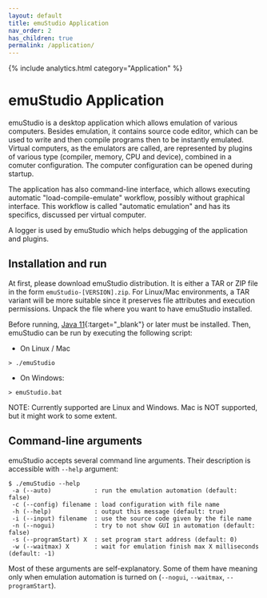 ```yaml
---
layout: default
title: emuStudio Application
nav_order: 2
has_children: true
permalink: /application/
---
```


{% include analytics.html category="Application" %}

# emuStudio Application

emuStudio is a desktop application which allows emulation of various computers. Besides emulation, it contains source code editor, which can be used to write and then compile programs then to be instantly emulated. Virtual computers, as the emulators are called, are represented by plugins of various type (compiler, memory, CPU and device), combined in a comuter configuration. The computer configuration can be opened during startup.

The application has also command-line interface, which allows executing automatic "load-compile-emulate" workflow, possibly without graphical interface. This workflow is called "automatic emulation" and has its specifics, discussed per virtual computer.

A logger is used by emuStudio which helps debugging of the application and plugins.   

## Installation and run

At first, please download emuStudio distribution. It is either a TAR or ZIP file in the form `emuStudio-[VERSION].zip`. For Linux/Mac environments, a TAR variant will be more suitable since it preserves file attributes and execution permissions. Unpack the file where you want to have emuStudio installed.

Before running, [Java 11][java11]{:target="_blank"} or later must be installed. Then, emuStudio can be run by executing the following script:

- On Linux / Mac
```
> ./emuStudio
```

- On Windows:
```
> emuStudio.bat
```

NOTE: Currently supported are Linux and Windows. Mac is NOT supported, but it might work to some extent.

## Command-line arguments

emuStudio accepts several command line arguments. Their description is accessible with `--help` argument:

	$ ./emuStudio --help
	 -a (--auto)            : run the emulation automation (default: false)
     -c (--config) filename : load configuration with file name
     -h (--help)            : output this message (default: true)
     -i (--input) filename  : use the source code given by the file name
     -n (--nogui)           : try to not show GUI in automation (default: false)
     -s (--programStart) X  : set program start address (default: 0)
     -w (--waitmax) X       : wait for emulation finish max X milliseconds (default: -1)


Most of these arguments are self-explanatory. Some of them have meaning only when emulation automation is turned on (`--nogui`, `--waitmax`, `--programStart`).


[java11]: https://jdk.java.net/archive/
